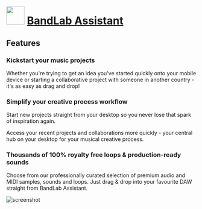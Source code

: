 ﻿# <img src="https://cdn.jsdelivr.net/gh/chtof/chocolatey-packages/automatic/bandlab-assistant/bandlab-assistant.png" width="48" height="48"/> [BandLab Assistant](https://chocolatey.org/packages/bandlab-assistant)

## Features
### Kickstart your music projects
Whether you're trying to get an idea you've started quickly onto your mobile device or starting a collaborative project with someone in another country - it's as easy as drag and drop!

### Simplify your creative process workflow
Start new projects straight from your desktop so you never lose that spark of inspiration again.

Access your recent projects and collaborations more quickly - your central hub on your desktop for your musical creative process.

### Thousands of 100% royalty free loops & production-ready sounds
Choose from our professionally curated selection of premium audio and MIDI samples, sounds and loops. Just drag & drop into your favourite DAW straight from BandLab Assistant.

![screenshot](https://cdn.jsdelivr.net/gh/chtof/chocolatey-packages/automatic/bandlab-assistant/screenshot.png)
